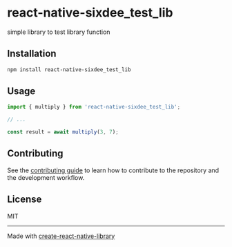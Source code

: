 # react-native-sixdee_test_lib

simple library to test library function

## Installation

```sh
npm install react-native-sixdee_test_lib
```

## Usage

```js
import { multiply } from 'react-native-sixdee_test_lib';

// ...

const result = await multiply(3, 7);
```

## Contributing

See the [contributing guide](CONTRIBUTING.md) to learn how to contribute to the repository and the development workflow.

## License

MIT

---

Made with [create-react-native-library](https://github.com/callstack/react-native-builder-bob)

